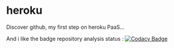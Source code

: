 # heroku
Discover github, my first step on heroku PaaS...

And i like the badge repository analysis status : [![Codacy Badge](https://app.codacy.com/project/badge/Grade/0a55440988ae4ea38888018eeb18f9ec)](https://www.codacy.com/gh/tadiavo/heroku/dashboard?utm_source=github.com&amp;utm_medium=referral&amp;utm_content=tadiavo/heroku&amp;utm_campaign=Badge_Grade)
